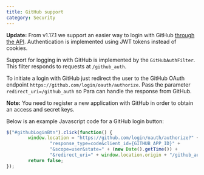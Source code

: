 ```yaml
---
title: GitHub support
category: Security
---
```


**Update:** From v1.17.1 we support an easier way to login with GitHub [through the API](#034-api-jwt-signin).
Authentication is implemented using JWT tokens instead of cookies.

Support for logging in with GitHub is implemented by the `GitHubAuthFilter`. This filter responds to requests at
`/github_auth`.

To initiate a login with GitHub just redirect the user to the GitHub OAuth endpoint
`https://github.com/login/oauth/authorize`. Pass the parameter `redirect_uri=/github_auth` so Para
can handle the response from GitHub.

**Note:** You need to register a new application with GitHub in order to obtain an access and secret keys.

Below is an example Javascript code for a GitHub login button:

```js
$("#githubLoginBtn").click(function() {
		window.location = "https://github.com/login/oauth/authorize?" +
				"response_type=code&client_id={GITHUB_APP_ID}" +
				"&scope=user&state=" + (new Date().getTime()) +
				"&redirect_uri=" + window.location.origin + "/github_auth";
		return false;
});
```
